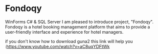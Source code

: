 # Fondoqy
WinForms C# &amp; SQL Server
I am pleased to introduce project, "Fondoqy".
Fondoqy is a hotel booking management platform that aims to provide a user-friendly interface and experience for hotel managers.


if you don't know how to download guna2 this link will help you :https://www.youtube.com/watch?v=aC8uqYDFtWk 
